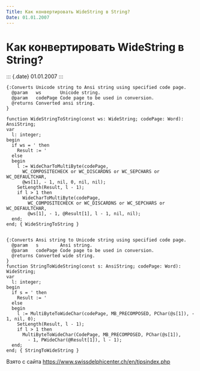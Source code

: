 ```yaml
---
Title: Как конвертировать WideString в String?
Date: 01.01.2007
---
```



Как конвертировать WideString в String?
=======================================

::: {.date}
01.01.2007
:::

    {:Converts Unicode string to Ansi string using specified code page. 
      @param   ws       Unicode string. 
      @param   codePage Code page to be used in conversion. 
      @returns Converted ansi string. 
    } 
     
    function WideStringToString(const ws: WideString; codePage: Word): AnsiString; 
    var 
      l: integer; 
    begin 
      if ws = ' then 
        Result := ' 
      else  
      begin 
        l := WideCharToMultiByte(codePage, 
          WC_COMPOSITECHECK or WC_DISCARDNS or WC_SEPCHARS or WC_DEFAULTCHAR, 
          @ws[1], - 1, nil, 0, nil, nil); 
        SetLength(Result, l - 1); 
        if l > 1 then 
          WideCharToMultiByte(codePage, 
            WC_COMPOSITECHECK or WC_DISCARDNS or WC_SEPCHARS or WC_DEFAULTCHAR, 
            @ws[1], - 1, @Result[1], l - 1, nil, nil); 
      end; 
    end; { WideStringToString } 
     
     
    {:Converts Ansi string to Unicode string using specified code page. 
      @param   s        Ansi string. 
      @param   codePage Code page to be used in conversion. 
      @returns Converted wide string. 
    } 
    function StringToWideString(const s: AnsiString; codePage: Word): WideString; 
    var 
      l: integer; 
    begin 
      if s = ' then 
        Result := ' 
      else  
      begin 
        l := MultiByteToWideChar(codePage, MB_PRECOMPOSED, PChar(@s[1]), - 1, nil, 0); 
        SetLength(Result, l - 1); 
        if l > 1 then 
          MultiByteToWideChar(CodePage, MB_PRECOMPOSED, PChar(@s[1]), 
            - 1, PWideChar(@Result[1]), l - 1); 
      end; 
    end; { StringToWideString } 

Взято с сайта <https://www.swissdelphicenter.ch/en/tipsindex.php>
